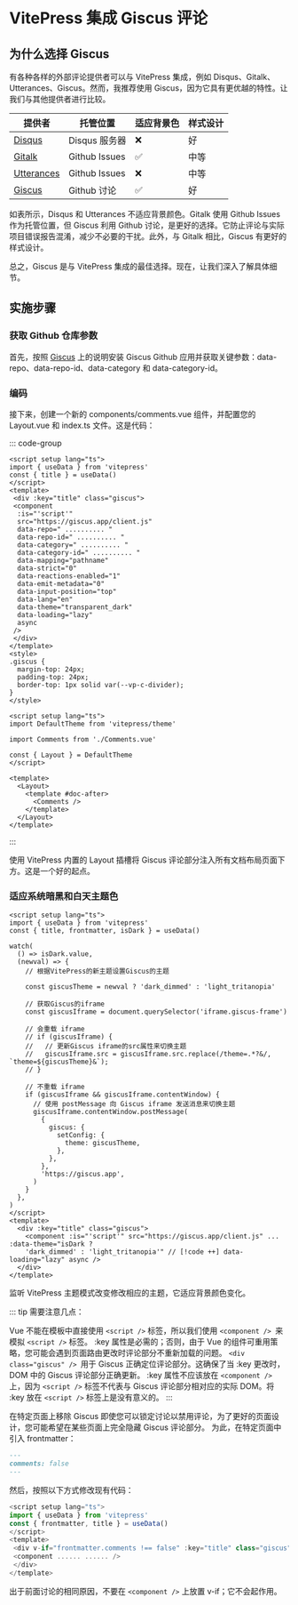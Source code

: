 # VitePress 集成 Giscus 评论

## 为什么选择 Giscus

有各种各样的外部评论提供者可以与 VitePress 集成，例如 Disqus、Gitalk、Utterances、Giscus。然而，我推荐使用 Giscus，因为它具有更优越的特性。让我们与其他提供者进行比较。

| 提供者                                     | 托管位置      | 适应背景色 | 样式设计 |
| ------------------------------------------ | ------------- | ---------- | -------- |
| [Disqus](https://disqus.com/)              | Disqus 服务器 | ❌         | 好       |
| [Gitalk](https://github.com/gitalk/gitalk) | Github Issues | ✅         | 中等     |
| [Utterances](https://utteranc.es/)         | Github Issues | ❌         | 中等     |
| [Giscus](https://giscus.app/)              | Github 讨论   | ✅         | 好       |

如表所示，Disqus 和 Utterances 不适应背景颜色。Gitalk 使用 Github Issues 作为托管位置，但 Giscus 利用 Github 讨论，是更好的选择。它防止评论与实际项目错误报告混淆，减少不必要的干扰。此外，与 Gitalk 相比，Giscus 有更好的样式设计。

总之，Giscus 是与 VitePress 集成的最佳选择。现在，让我们深入了解具体细节。

## 实施步骤

### 获取 Github 仓库参数

首先，按照 [Giscus](https://giscus.app/) 上的说明安装 Giscus Github 应用并获取关键参数：data-repo、data-repo-id、data-category 和 data-category-id。

### 编码

接下来，创建一个新的 components/comments.vue 组件，并配置您的 Layout.vue 和 index.ts 文件。这是代码：

::: code-group

```vue[components/Comments.vue]
<script setup lang="ts">
import { useData } from 'vitepress'
const { title } = useData()
</script>
<template>
 <div :key="title" class="giscus">
 <component
  :is="'script'"
  src="https://giscus.app/client.js"
  data-repo=" .......... "
  data-repo-id=" .......... "
  data-category=" .......... "
  data-category-id=" .......... "
  data-mapping="pathname"
  data-strict="0"
  data-reactions-enabled="1"
  data-emit-metadata="0"
  data-input-position="top"
  data-lang="en"
  data-theme="transparent_dark"
  data-loading="lazy"
  async
 />
 </div>
</template>
<style>
.giscus {
  margin-top: 24px;
  padding-top: 24px;
  border-top: 1px solid var(--vp-c-divider);
}
</style>
```

```vue[components/Layout.vue]
<script setup lang="ts">
import DefaultTheme from 'vitepress/theme'

import Comments from './Comments.vue'

const { Layout } = DefaultTheme
</script>

<template>
  <Layout>
    <template #doc-after>
      <Comments />
    </template>
  </Layout>
</template>
```

:::

使用 VitePress 内置的 Layout 插槽将 Giscus 评论部分注入所有文档布局页面下方。这是一个好的起点。

### 适应系统暗黑和白天主题色

```vue
<script setup lang="ts">
import { useData } from 'vitepress'
const { title, frontmatter, isDark } = useData()

watch(
  () => isDark.value,
  (newval) => {
    // 根据VitePress的新主题设置Giscus的主题

    const giscusTheme = newval ? 'dark_dimmed' : 'light_tritanopia'

    // 获取Giscus的iframe
    const giscusIframe = document.querySelector('iframe.giscus-frame')

    // 会重载 iframe
    // if (giscusIframe) {
    //   // 更新Giscus iframe的src属性来切换主题
    //   giscusIframe.src = giscusIframe.src.replace(/theme=.*?&/, `theme=${giscusTheme}&`);
    // }

    // 不重载 iframe
    if (giscusIframe && giscusIframe.contentWindow) {
      // 使用 postMessage 向 Giscus iframe 发送消息来切换主题
      giscusIframe.contentWindow.postMessage(
        {
          giscus: {
            setConfig: {
              theme: giscusTheme,
            },
          },
        },
        'https://giscus.app',
      )
    }
  },
)
</script>
<template>
  <div :key="title" class="giscus">
    <component :is="'script'" src="https://giscus.app/client.js" ... :data-theme="isDark ?
    'dark_dimmed' : 'light_tritanopia'" // [!code ++] data-loading="lazy" async />
  </div>
</template>
```

监听 VitePress 主题模式改变修改相应的主题，它适应背景颜色变化。

::: tip
需要注意几点：

Vue 不能在模板中直接使用 `<script />` 标签，所以我们使用 `<component /> `来模拟 `<script />` 标签。
:key 属性是必需的；否则，由于 Vue 的组件可重用策略，您可能会遇到页面路由更改时评论部分不重新加载的问题。
`<div class="giscus" /> `用于 Giscus 正确定位评论部分。这确保了当 :key 更改时，DOM 中的 Giscus 评论部分正确更新。
:key 属性不应该放在 `<component /> `上，因为 `<script />` 标签不代表与 Giscus 评论部分相对应的实际 DOM。将 :key 放在 `<script />` 标签上是没有意义的。
:::

在特定页面上移除 Giscus 即使您可以锁定讨论以禁用评论，为了更好的页面设计，您可能希望在某些页面上完全隐藏 Giscus 评论部分。
为此，在特定页面中引入 frontmatter：

```markdown
---
comments: false
---
```

然后，按照以下方式修改现有代码：

```javascript
<script setup lang="ts">
import { useData } from 'vitepress'
const { frontmatter, title } = useData()
</script>
<template>
 <div v-if="frontmatter.comments !== false" :key="title" class="giscus">
 <component ...... ...... />
 </div>
</template>
```

出于前面讨论的相同原因，不要在 `<component />` 上放置 v-if；它不会起作用。
